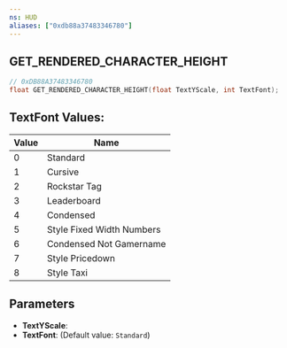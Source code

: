 ```yaml
---
ns: HUD
aliases: ["0xdb88a37483346780"]
---
```

## GET_RENDERED_CHARACTER_HEIGHT

```c
// 0xDB88A37483346780
float GET_RENDERED_CHARACTER_HEIGHT(float TextYScale, int TextFont);
```

## TextFont Values:
| Value | Name |
| --- | --- |
| 0 | Standard |
| 1 | Cursive |
| 2 | Rockstar Tag |
| 3 | Leaderboard |
| 4 | Condensed |
| 5 | Style Fixed Width Numbers |
| 6 | Condensed Not Gamername |
| 7 | Style Pricedown |
| 8 | Style Taxi |


## Parameters
* **TextYScale**: 
* **TextFont**: (Default value: `Standard`)
